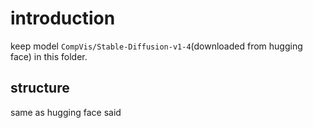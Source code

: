 # introduction
keep model `CompVis/Stable-Diffusion-v1-4`(downloaded from hugging face) in this folder. 
## structure
same as hugging face said

